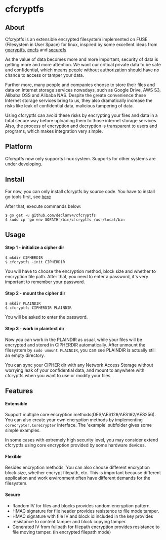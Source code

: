 # cfcryptfs



## About

Cfcryptfs is an extensible encrypted filesystem implemented on FUSE (Filesystem in User Space) for linux, 
inspired by some excellent ideas from [gocryptfs](https://github.com/rfjakob/gocryptfs), [encfs](https://github.com/vgough/encfs) and [securefs](https://github.com/netheril96/securefs)

As the value of data becomes more and more important, security of data is getting more and more attention. We want our critical private data to be safe and confidential, which means people without authorization should have no chance to access or tamper your data. 

Further more, many people and companies choose to store their files and data on Internet storage services nowadays, such as Google Drive, AWS S3, Alibaba OSS and Alibaba NAS. Despite the greate convenience these Internet storage services bring to us, they also dramatically increase the risks like leak of confidential data, malicious tampering of data. 

Using cfcryptfs can avoid these risks by encrypting your files and data in a total secure way before uploading them to those internet storage services. Also, the process of encryption and decryption is transparent to users and programs, which makes integration very simple. 

## Platform

Cfcryptfs now only supports linux system. Supports for other systems are under developing.

## Install

For now, you can only install cfcryptfs by source code. You have to install go tools first, see [here](https://golang.org/doc/install#install)

After that, execute commands below:
```
$ go get -u github.com/declan94/cfcryptfs
$ sudo cp `go env GOPATH`/bin/cfcryptfs /usr/local/bin
```

## Usage

#### Step 1 - initialize a cipher dir
```
$ mkdir CIPHERDIR
$ cfcryptfs -init CIPHERDIR
```
You will have to choose the encryption method, block size and whether to encryption file path.
After that, you need to enter a password, it's very important to remember your password.

#### Step 2 - mount the cipher dir
```
$ mkdir PLAINDIR
$ cfcryptfs CIPHERDIR PLAINDIR
```
You will be asked to enter the password.

#### Step 3 - work in plaintext dir
Now you can work in the PLAINDIR as usual, while your files will be encrypted and stored in CIPHERDIR automatically.
After unmount the filesystem by ```sudo umount PLAINDIR```, you can see PLAINDIR is actually still an empty directory.

You can sync your CIPHER dir with any Network Access Storage without worrying leak of your confidential data, and mount to anywhere with cfcryptfs when you want to use or modify your files.

## Features

#### Extensible
Support multiple core encryption methods(DES/AES128/AES192/AES256).  You can also create your own encryption methods by implementing ```corecrypter.CoreCrypter``` interface. The 'example' subfolder gives some simple examples. 

In some cases with extremely high security level, you may consider extend cfcryptfs using core encryption provided by some hardware devices.

#### Flexible
Besides encryption methods, You can also choose different encryption block size, whether encrypt filepath, etc. This is important because different application and work environment often have different demands for the filesystem.

#### Secure
* Random IV for files and blocks provides random encryption pattern.
* HMAC signature for file header provides resistence to file mode tamper. 
* HMAC signature with file IV and block id included in the key provides resistance to content tamper and block copying tamper.
* Generated IV from fullpath for filepath encryption provides resistance to file moving tamper. (in encrypted filepath mode)



